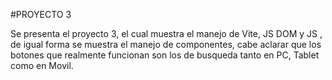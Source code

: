 #PROYECTO 3

Se presenta el proyecto 3, el cual muestra el manejo de Vite, JS DOM y JS , de igual forma se muestra el manejo de componentes, cabe aclarar que los botones que realmente funcionan son los de busqueda tanto en PC, Tablet como en Movil.
